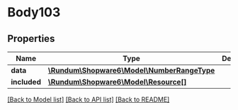 # Body103

## Properties
Name | Type | Description | Notes
------------ | ------------- | ------------- | -------------
**data** | [**\Rundum\Shopware6\Model\NumberRangeType**](NumberRangeType.md) |  | [optional] 
**included** | [**\Rundum\Shopware6\Model\Resource[]**](Resource.md) |  | [optional] 

[[Back to Model list]](../../README.md#documentation-for-models) [[Back to API list]](../../README.md#documentation-for-api-endpoints) [[Back to README]](../../README.md)

